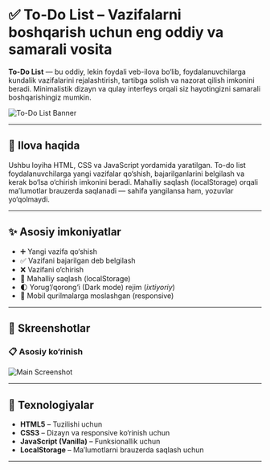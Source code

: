 # ✅ To-Do List – Vazifalarni boshqarish uchun eng oddiy va samarali vosita

**To-Do List** — bu oddiy, lekin foydali veb-ilova bo‘lib, foydalanuvchilarga kundalik vazifalarini rejalashtirish, tartibga solish va nazorat qilish imkonini beradi. Minimalistik dizayn va qulay interfeys orqali siz hayotingizni samarali boshqarishingiz mumkin.

![To-Do List Banner](https://images.unsplash.com/photo-1519389950473-47ba0277781c?auto=format&fit=crop&w=1350&q=80)

---

## 📝 Ilova haqida

Ushbu loyiha HTML, CSS va JavaScript yordamida yaratilgan. To-do list foydalanuvchilarga yangi vazifalar qo‘shish, bajarilganlarini belgilash va kerak bo‘lsa o‘chirish imkonini beradi. Mahalliy saqlash (localStorage) orqali ma’lumotlar brauzerda saqlanadi — sahifa yangilansa ham, yozuvlar yo‘qolmaydi.

---

## ✨ Asosiy imkoniyatlar

- ➕ Yangi vazifa qo‘shish
- ✅ Vazifani bajarilgan deb belgilash
- ❌ Vazifani o‘chirish
- 💾 Mahalliy saqlash (localStorage)
- 🌓 Yorug‘/qorong‘i (Dark mode) rejim (*ixtiyoriy*)
- 📱 Mobil qurilmalarga moslashgan (responsive)

---

## 📸 Skreenshotlar

### 📋 Asosiy ko‘rinish
![Main Screenshot](https://images.unsplash.com/photo-1584697964190-749deb6b0a5f?auto=format&fit=crop&w=1350&q=80)

---

## 🧰 Texnologiyalar

- **HTML5** – Tuzilishi uchun
- **CSS3** – Dizayn va responsive ko‘rinish uchun
- **JavaScript (Vanilla)** – Funksionallik uchun
- **LocalStorage** – Ma’lumotlarni brauzerda saqlash uchun

---



